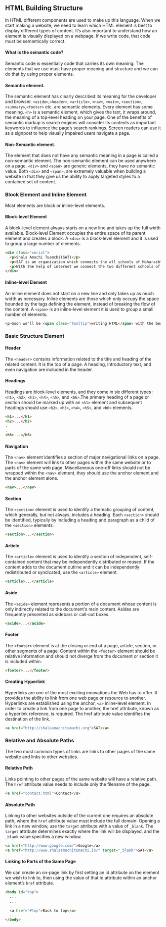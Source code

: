 ## HTML Building Structure

In HTML different components are used to make up this language. When we start making a website, we need to learn which HTML element is best to display different types of content. It’s also important to understand how an element is visually displayed on a webpage. If we write code, that code must be semantically correct.


#### What is the semantic code?

Semantic code is essentially code that carries its own meaning. The elements that we use must have proper meaning and structure and we can do that by using proper elements.

#### Semantic element.

The semantic element has clearly described its meaning for the developer and browser. `<aside>`,`<header>`, `<article>`, `<nav>`, `<main>`, `<section>`, `<summary>`,`<footer>` etc. are semantic elements. Every element has some meaning. `<h>` is a semantic element, which gives the text, it wraps around, the meaning of a top-level heading on your page. One of the benefits of semantic markup is search engines will consider its contents as important keywords to influence the page’s search rankings. Screen readers can use it as a signpost to help visually impaired users navigate a page.


#### Non-Semantic element.

The element that does not have any semantic meaning in a page is called a non-semantic element. The non-semantic element can be used anywhere on a page. `<div>` and `<span>` are generic elements, they have no semantic value. Both `<div>` and `<span>`, are extremely valuable when building a website in that they give us the ability to apply targeted styles to a contained set of content.


### Block Element and Inline Element

Most elements are block or inline-level elements.


#### Block-level Element

A block-level element always starts on a new line and takes up the full width available. Block-level Element occupies the entire space of its parent element and creates a block. A `<div>` is a block-level element and it is used to group a large number of elements.

```html
<div class="social">
  <p>Shala Amachi Tuamchi(SAT)</p>
  <p>SAT is an organization which connects the all schools of Maharashtra at a single point. Education is the most powerful weapon which can be used to change the world.</p>
  <p>With the help of internet we connect the two different schools of different levels. Also we conduct various activities for the students of rural areas as well as for the unprivileged schools.</p>
</div>
```

#### Inline-level Element

An inline element does not start on a new line and only takes up as much width as necessary. Inline elements are those which only occupy the space bounded by the tags defining the element, instead of breaking the flow of the content. A `<span>` is an inline-level element it is used to group a small number of elements.

```html
<p>Soon we'll be <span class="tooltip">writing HTML</span> with the best of them.</p>
```

### Basic Structure Element

#### Header

The `<header>` contains information related to the title and heading of the related content. It is the top of a page. A heading, introductory text, and even navigation are included in the header.

#### Headings

Headings are block-level elements, and they come in six different types :`<h1>`, `<h2>`, `<h3>`, `<h4>`, `<h5>`, and `<h6>`.The primary heading of a page or section should be marked up with an `<h1>` element and subsequent headings should use `<h2>`, `<h3>`, `<h4>`, `<h5>`, and `<h6>` elements.

```html
<h1>...</h1>
<h2>...</h2>
.
.
<h6>...</h6>
```

#### Navigation

The `<nav>` element identifies a section of major navigational links on a page. The `<nav>` element will link to other pages within the same website or to parts of the same web page. Miscellaneous one-off links should not be wrapped within the `<nav>` element, they should use the anchor <a>element and the anchor element alone.

```html
<nav>...</nav>
```

#### Section

The `<section>` element is used to identify a thematic grouping of content, which generally, but not always, includes a heading. Each `<section>` should be identified, typically by including a heading and paragraph as a child of the `<section>` elements.

```html
<section>...</section>
```

#### Article

The `<article>` element is used to identify a section of independent, self-contained content that may be independently distributed or reused. If the content adds to the document outline and it can be independently redistributed or syndicated, use the `<article>` element.

```html
<article>...</article>
```

#### Aside

The `<aside>` element represents a portion of a document whose content is only indirectly related to the document's main content. Asides are frequently presented as sidebars or call-out boxes.

```html
<aside>...</aside>
```

#### Footer

The `<footer>` element is at the closing or end of a page, article, section, or other segments of a page. Content within the `<footer>` element should be relative information and should not diverge from the document or section it is included within.

```html
<footer>...</footer>
```

#### Creating Hyperlink

Hyperlinks are one of the most exciting innovations the Web has to offer. It provides the ability to link from one web page or resource to another. Hyperlinks are established using the anchor, `<a>` inline-level element. In order to create a link from one page to another, the href attribute, known as a hyperlink reference, is required. The href attribute value identifies the destination of the link.

``` html
<a href="http://shalaamachitumachi.org">SAT</a>
```

### Relative and Absolute Paths

The two most common types of links are links to other pages of the same website and links to other websites.

#### Relative Path

Links pointing to other pages of the same website will have a relative path. The `href` attribute value needs to include only the filename of the page.

```html
<a href="contact.html">Contact</a>
```

#### Absolute Path

Linking to other websites outside of the current one requires an absolute path, where the `href` attribute value must include the full domain. Opening a link in a new window, use the `target` attribute with a value of `_blank`. The `target` attribute determines exactly where the link will be displayed, and the `_blank` value specifies a new window.

```html
<a href="http://www.google.com/">Google</a>
<a href="http://www.shalaamachitumachi.io/" target="_blank">SAT</a>
```

#### Linking to Parts of the Same Page

We can create an on-page link by first setting an id attribute on the element we wish to link to, then using the value of that id attribute within an anchor element’s `href` attribute.

```html
<body id="top">
  ...
  ...
  ...
  <a href="#top">Back to top</a>
  ...
</body>
```
